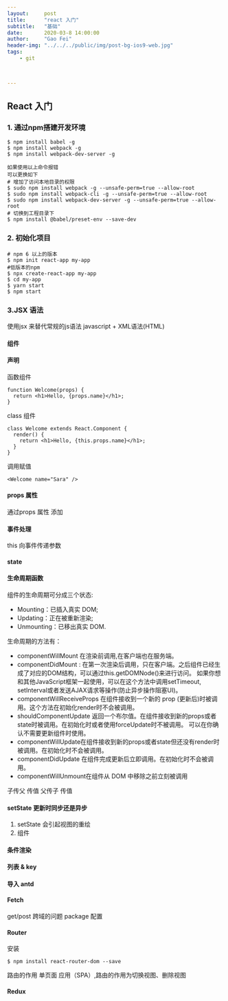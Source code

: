 ```yaml
---
layout:     post
title:      "react 入门"
subtitle:   "基础"
date:       2020-03-8 14:00:00
author:     "Gao Fei"
header-img: "../../../public/img/post-bg-ios9-web.jpg"
tags:
    - git
    


---
```


## React 入门

### 1. 通过npm搭建开发环境
``` 
$ npm install babel -g
$ npm install webpack -g
$ npm install webpack-dev-server -g

如果使用以上命令报错
可以更换如下
# 增加了访问本地目录的权限
$ sudo npm install webpack -g --unsafe-perm=true --allow-root
$ sudo npm install webpack-cli -g --unsafe-perm=true --allow-root
$ sudo npm install webpack-dev-server -g --unsafe-perm=true --allow-root
# 切换到工程目录下
$ npm install @babel/preset-env --save-dev

``` 
### 2. 初始化项目
```
# npm 6 以上的版本
$ npm init react-app my-app
#低版本的npm
$ npx create-react-app my-app
$ cd my-app
$ yarn start
$ npm start

```
### 3.JSX 语法
使用jsx 来替代常规的js语法
javascript + XML语法(HTML)
#### 组件
#### 声明
函数组件

```
function Welcome(props) {
  return <h1>Hello, {props.name}</h1>;
}
```

class 组件

```
class Welcome extends React.Component {
  render() {
    return <h1>Hello, {this.props.name}</h1>;
  }
}

```
调用赋值

```
<Welcome name="Sara" />
```

#### props 属性
通过props 属性 添加

#### 事件处理
this
向事件传递参数
#### state

#### 生命周期函数

组件的生命周期可分成三个状态:

* Mounting：已插入真实 DOM;
* Updating：正在被重新渲染;
* Unmounting：已移出真实 DOM.

生命周期的方法有：

* componentWillMount 在渲染前调用,在客户端也在服务端。
* componentDidMount : 在第一次渲染后调用，只在客户端。之后组件已经生成了对应的DOM结构，可以通过this.getDOMNode()来进行访问。 如果你想和其他JavaScript框架一起使用，可以在这个方法中调用setTimeout, setInterval或者发送AJAX请求等操作(防止异步操作阻塞UI)。
* componentWillReceiveProps 在组件接收到一个新的 prop (更新后)时被调用。这个方法在初始化render时不会被调用。
* shouldComponentUpdate 返回一个布尔值。在组件接收到新的props或者state时被调用。在初始化时或者使用forceUpdate时不被调用。 
可以在你确认不需要更新组件时使用。
* componentWillUpdate在组件接收到新的props或者state但还没有render时被调用。在初始化时不会被调用。
* componentDidUpdate 在组件完成更新后立即调用。在初始化时不会被调用。
* componentWillUnmount在组件从 DOM 中移除之前立刻被调用

子传父 传值
父传子 传值

#### setState 更新时同步还是异步
1. setState 会引起视图的重绘
2. 组件

#### 条件渲染

#### 列表 & key

#### 导入 antd

#### Fetch 
get/post
跨域的问题 package 配置

#### Router
安装

```
$ npm install react-router-dom --save
```
路由的作用
单页面 应用（SPA）,路由的作用为切换视图、删除视图

#### Redux



